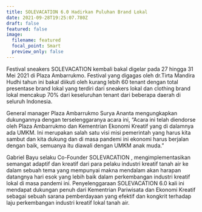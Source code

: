 ```yaml
---
title: SOLEVACATION 6.0 Hadirkan Puluhan Brand Lokal
date: 2021-09-28T19:25:07.780Z
draft: false
featured: false
image:
  filename: featured
  focal_point: Smart
  preview_only: false
---
```

<!--StartFragment-->

Festival sneakers SOLEVACATION kembali bakal digelar pada 27 hingga 31 Mei 2021 di Plaza Ambarrukmo. Festival yang digagas oleh dr.Tirta Mandira Hudhi tahun ini bakal diikuti oleh kurang lebih 60 tenant dengan total presentase brand lokal yang terdiri dari sneakers lokal dan clothing brand lokal mencakup 70% dari keseluruhan tenant dari beberapa daerah di seluruh Indonesia.

General manager Plaza Ambarrukmo Surya Ananta mengungkapkan dukungannya dengan terselenggaranya acara ini, “Acara ini telah diendorse oleh Plaza Ambarrukmo dan Kementrian Ekonomi Kreatif yang di dalamnya ada UMKM. Ini merupakan salah satu visi misi pemerintah yang harus kita sambut dan kita dukung dan di masa pandemi ini ekonomi harus berjalan dengan baik, semuanya itu diawali dengan UMKM anak muda.”

Gabriel Bayu selaku Co-Founder SOLEVACATION , mengimplementasikan semangat adaptif dan kreatif dari para pelaku industri kreatif tanah air ke dalam sebuah tema yang mempunyai makna mendalam akan harapan datangnya hari esok yang lebih baik dalam perkembangan industri kreatif lokal di masa pandemi ini. Penyelenggaraan SOLEVACATION 6.0 kali ini mendapat dukungan penuh dari Kementrian Pariwisata dan Ekonomi Kreatif sebagai sebuah sarana pemberdayaan yang efektif dan kongkrit terhadap laju perkembangan industri kreatif lokal tanah air.

<!--EndFragment-->